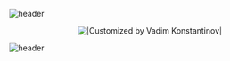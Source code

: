 ![header](https://capsule-render.vercel.app/api?type=waving&color=0:F8B195,50:F67280,100:C06C84&height=160&section=header&text=Hi%20there!&fontAlignY=32&fontAlign=20&fontSize=52&animation=twinkling&fontColor=fcf5f7)

<p align="center">
  <img title="|Customized by Vadim Konstantinov|" src="https://readme-typing-svg.herokuapp.com?font=Cinzel+Decorative&size=35&duration=3000&color=c06c6c&center=true&vCenter=true&width=450&lines=Vadim+Konstantinov;Web+Developer">
</p>

![header](https://capsule-render.vercel.app/api?type=waving&color=0:F8B195,50:F67280,100:C06C84&height=160&section=footer&desc=Wellcome%20to%20my%20GitHub&descAlignY=75&descSize=40&animation=twinkling&fontColor=fcf5f7&descAlign=67)
